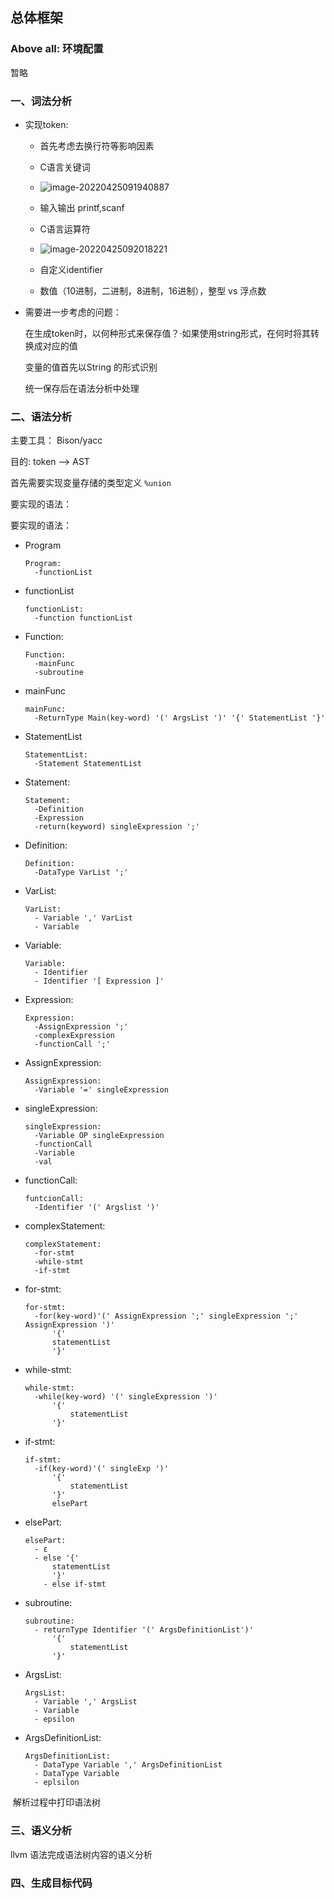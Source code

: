 ## 总体框架

### Above all: 环境配置

暂略

### 一、词法分析

- 实现token:

  - 首先考虑去换行符等影响因素
  - C语言关键词
  - ![image-20220425091940887](C:\Users\86198\AppData\Roaming\Typora\typora-user-images\image-20220425091940887.png)
  - 输入输出 printf,scanf
  - C语言运算符
  - ![image-20220425092018221](C:\Users\86198\AppData\Roaming\Typora\typora-user-images\image-20220425092018221.png)

  

  - 自定义identifier
  - 数值（10进制，二进制，8进制，16进制），整型 vs 浮点数

- 需要进一步考虑的问题：

  在生成token时，以何种形式来保存值？·如果使用string形式，在何时将其转换成对应的值

  变量的值首先以String 的形式识别

  统一保存后在语法分析中处理

### 二、语法分析

主要工具： Bison/yacc

目的:  token —> AST

首先需要实现变量存储的类型定义 `%union`

要实现的语法：

要实现的语法：

- Program

  ```
  Program:
  	-functionList
  ```

- functionList

  ```
  functionList:
  	-function functionList
  ```

- Function:

  ```
  Function:
  	-mainFunc
  	-subroutine
  ```

- mainFunc

  ```
  mainFunc:
  	-ReturnType Main(key-word) '(' ArgsList ')' '{' StatementList '}'
  ```

- StatementList

  ```
  StatementList:
  	-Statement StatementList
  ```

- Statement:

  ```
  Statement:
  	-Definition
  	-Expression
  	-return(keyword) singleExpression ';'
  ```

- Definition:

  ```
  Definition:
  	-DataType VarList ';'
  ```

- VarList:

  ```
  VarList:
  	- Variable ',' VarList
  	- Variable
  ```

- Variable:

  ```
  Variable:
  	- Identifier
  	- Identifier '[ Expression ]'
  ```

- Expression:

  ```
  Expression:
  	-AssignExpression ';'
  	-complexExpression
  	-functionCall ';'
  ```

- AssignExpression:

  ```
  AssignExpression:	
  	-Variable '=' singleExpression
  ```
  
- singleExpression:

  ```
  singleExpression:
  	-Variable OP singleExpression
  	-functionCall
  	-Variable
  	-val
  ```

- functionCall:

  ```
  funtcionCall:
  	-Identifier '(' Argslist ')'
  ```

- complexStatement:

  ```
  complexStatement:
  	-for-stmt
  	-while-stmt
  	-if-stmt
  ```

- for-stmt:

  ```
  for-stmt:
  	-for(key-word)'(' AssignExpression ';' singleExpression ';' AssignExpression ')'
  		'{'   
  		statementList
  		'}'
  ```

- while-stmt:

  ```
  while-stmt:
  	-while(key-word) '(' singleExpression ')'
  		'{'
  			statementList
  		'}'
  ```

- if-stmt:

  ```
  if-stmt:
  	-if(key-word)'(' singleExp ')'
  		'{'
  			statementList
  		'}'
  		elsePart
  ```

- elsePart:

  ```
  elsePart:
  	- ε
  	- else '{'
  		statementList
  		'}'
      - else if-stmt
  ```

- subroutine:

  ```
  subroutine:
  	- returnType Identifier '(' ArgsDefinitionList')'
  		'{'
  			statementList
  		'}'
  ```

- ArgsList:

  ```
  ArgsList:
  	- Variable ',' ArgsList
  	- Variable
  	- epsilon
  ```

- ArgsDefinitionList:

  ```
  ArgsDefinitionList:
  	- DataType Variable ',' ArgsDefinitionList
  	- DataType Variable
  	- eplsilon
  ```
  
  









​	解析过程中打印语法树

### 三、语义分析

llvm 语法完成语法树内容的语义分析

### 四、生成目标代码

